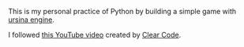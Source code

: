 This is my personal practice of Python by building a simple game with [ursina engine](#https://www.ursinaengine.org/).

I followed [this YouTube video](#https://www.youtube.com/watch?v=DHSRaVeQxIk) created by [Clear Code](#https://www.youtube.com/channel/UCznj32AM2r98hZfTxrRo9bQ).
